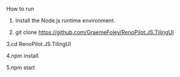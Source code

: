 How to run

1. Install the Node.js runtime environment.

2. git clone https://github.com/GraemeFoley/RenoPilot.JS.TilingUI

3.cd RenoPilot.JS.TilingUI

4.npm install

5.npm start
